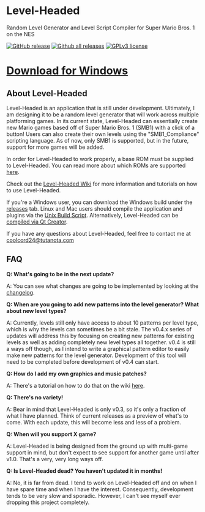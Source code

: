 Level-Headed
============

Random Level Generator and Level Script Compiler for Super Mario Bros. 1 on the NES

[![GitHub release](https://img.shields.io/github/release/Coolcord/Level-Headed.svg)](https://GitHub.com/Coolcord/Level-Headed/releases)
[![Github all releases](https://img.shields.io/github/downloads/Coolcord/Level-Headed/total.svg)](https://GitHub.com/Coolcord/Level-Headed/releases)
[![GPLv3 license](https://img.shields.io/badge/License-GPLv3-blue.svg)](http://perso.crans.org/besson/LICENSE.html)

# [Download for Windows](https://github.com/Coolcord/Level-Headed/releases/download/v0.3.7/Level-Headed.v0.3.7.Setup.exe)

## About Level-Headed

 Level-Headed is an application that is still under development. Ultimately, I am
 designing it to be a random level generator that will work across multiple platforming
 games. In its current state, Level-Headed can essentially create new Mario games based
 off of Super Mario Bros. 1 (SMB1) with a click of a button! Users can also create their
 own levels using the "SMB1_Compliance" scripting language. As of now, only SMB1 is
 supported, but in the future, support for more games will be added.
 
 In order for Level-Headed to work properly, a base ROM must be supplied to Level-Headed. You can read more about which ROMs are supported [here](https://github.com/Coolcord/Level-Headed/wiki/Supported-ROMs).
 
 Check out the [Level-Headed Wiki](https://github.com/Coolcord/Level-Headed/wiki) for more information and tutorials on how to use Level-Headed.
 
 If you're a Windows user, you can download the Windows build under the [releases](https://github.com/Coolcord/Level-Headed/releases) tab. Linux and Mac users should compile the application and plugins via the [Unix Build Script](https://github.com/Coolcord/Level-Headed/wiki/Compiling-Level%E2%80%90Headed-via-the-Unix-Build-Script). Alternatively, Level-Headed can be [compiled via Qt Creator](https://github.com/Coolcord/Level-Headed/wiki/Compiling-Level%E2%80%90Headed-via-Qt-Creator).
 
 If you have any questions about Level-Headed, feel free to contact me at coolcord24@tutanota.com

 ## FAQ

 **Q: What's going to be in the next update?**
 
 A: You can see what changes are going to be implemented by looking at the [changelog](https://raw.githubusercontent.com/Coolcord/Level-Headed/master/Doc/Changelog.txt).

 **Q: When are you going to add new patterns into the level generator? What about new level types?**
 
 A: Currently, levels still only have access to about 10 patterns per level type, which is why the levels can sometimes be a bit stale. The v0.4.x series of updates will address this by focusing on creating new patterns for existing levels as well as adding completely new level types all together. v0.4 is still a ways off though, as I intend to write a graphical pattern editor to easily make new patterns for the level generator. Development of this tool will need to be completed before development of v0.4 can start.
 
 **Q: How do I add my own graphics and music patches?**
 
 A: There's a tutorial on how to do that on the wiki [here](https://github.com/Coolcord/Level-Headed/wiki/How-to-Add-Your-Own-Graphics-and-Music-Into-Level%E2%80%90Headed).
 
 **Q: There's no variety!**
 
 A: Bear in mind that Level-Headed is only v0.3, so it's only a fraction of what I have planned. Think of current releases as a preview of what's to come. With each update, this will become less and less of a problem.
 
 **Q: When will you support X game?**
 
 A: Level-Headed is being designed from the ground up with multi-game support in mind, but don't expect to see support for another game until after v1.0. That's a very, very long ways off.
 
 **Q: Is Level-Headed dead? You haven't updated it in months!**
 
 A: No, it is far from dead. I tend to work on Level-Headed off and on when I have spare time and when
 I have the interest. Consequently, development tends to be very slow and sporadic. However, I can't see
 myself ever dropping this project completely.
 
